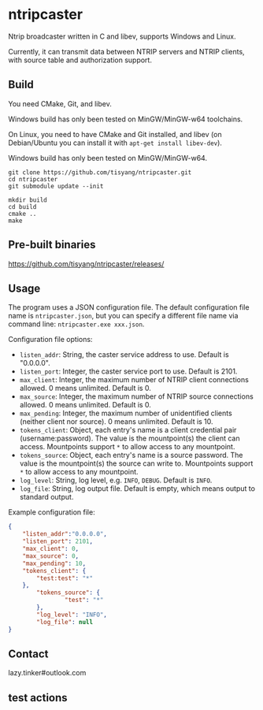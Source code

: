 # ntripcaster
Ntrip broadcaster written in C and libev, supports Windows and Linux.

Currently, it can transmit data between NTRIP servers and NTRIP clients, with source table and authorization support.

## Build
You need CMake, Git, and libev.

Windows build has only been tested on MinGW/MinGW-w64 toolchains.

On Linux, you need to have CMake and Git installed, and libev (on Debian/Ubuntu you can install it with `apt-get install libev-dev`).

Windows build has only been tested on MinGW/MinGW-w64.

```shell
git clone https://github.com/tisyang/ntripcaster.git
cd ntripcaster
git submodule update --init

mkdir build
cd build
cmake ..
make
```

## Pre-built binaries

https://github.com/tisyang/ntripcaster/releases/

## Usage

The program uses a JSON configuration file. The default configuration file name is `ntripcaster.json`, but you can specify a different file name via command line: `ntripcaster.exe xxx.json`.

Configuration file options:

+ `listen_addr`: String, the caster service address to use. Default is "0.0.0.0".
+ `listen_port`: Integer, the caster service port to use. Default is 2101.
+ `max_client`: Integer, the maximum number of NTRIP client connections allowed. 0 means unlimited. Default is 0.
+ `max_source`: Integer, the maximum number of NTRIP source connections allowed. 0 means unlimited. Default is 0.
+ `max_pending`: Integer, the maximum number of unidentified clients (neither client nor source). 0 means unlimited. Default is 10.
+ `tokens_client`: Object, each entry's name is a client credential pair (username:password). The value is the mountpoint(s) the client can access. Mountpoints support `*` to allow access to any mountpoint.
+ `tokens_source`: Object, each entry's name is a source password. The value is the mountpoint(s) the source can write to. Mountpoints support `*` to allow access to any mountpoint.
+ `log_level`: String, log level, e.g. `INFO`, `DEBUG`. Default is `INFO`.
+ `log_file`: String, log output file. Default is empty, which means output to standard output.

Example configuration file:

```json
{
	"listen_addr":"0.0.0.0",
	"listen_port": 2101,
	"max_client": 0,
	"max_source": 0,
	"max_pending": 10,
	"tokens_client": {
		"test:test": "*"
	},
        "tokens_source": {
                "test": "*"
        },
        "log_level": "INFO",
        "log_file": null
}

```

## Contact

lazy.tinker#outlook.com

## test actions
